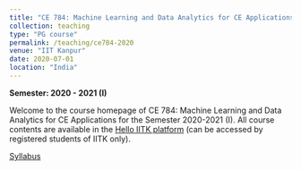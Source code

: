 ```yaml
---
title: "CE 784: Machine Learning and Data Analytics for CE Applications"
collection: teaching
type: "PG course"
permalink: /teaching/ce784-2020
venue: "IIT Kanpur"
date: 2020-07-01
location: "India"
---
```


**Semester: 2020 - 2021 (I)**

Welcome to the course homepage of CE 784: Machine Learning and Data Analytics for CE Applications for the Semester 2020-2021 (I). All course contents are available in the <a href="https://hello.iitk.ac.in/course/ce784a" target="_blank">Hello IITK platform</a> (can be accessed by registered students of IITK only).

<a href="https://pranamesh.github.io/files/ce784/ce784-syllabus.pdf" target="_blank">Syllabus</a>
